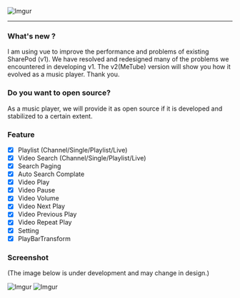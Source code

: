 ![Imgur](https://cdn-images-1.medium.com/max/1600/1*H4uJnCQuAfIlqJGekzYffw.jpeg)
***

### What's new ?
I am using vue to improve the performance and problems of existing SharePod (v1). We have resolved and redesigned many of the problems we encountered in developing v1. The v2(MeTube) version will show you how it evolved as a music player. Thank you.

### Do you want to open source?
As a music player, we will provide it as open source if it is developed and stabilized to a certain extent.

### Feature

- [x] Playlist (Channel/Single/Playlist/Live)
- [x] Video Search (Channel/Single/Playlist/Live)
- [x] Search Paging
- [x] Auto Search Complate
- [x] Video Play
- [x] Video Pause
- [x] Video Volume
- [x] Video Next Play
- [x] Video Previous Play
- [x] Video Repeat Play
- [x] Setting
- [x] PlayBarTransform

### Screenshot
(The image below is under development and may change in design.)

![Imgur](https://i.imgur.com/NLg1aef.png)
![Imgur](https://i.imgur.com/rBDBXmm.png)
